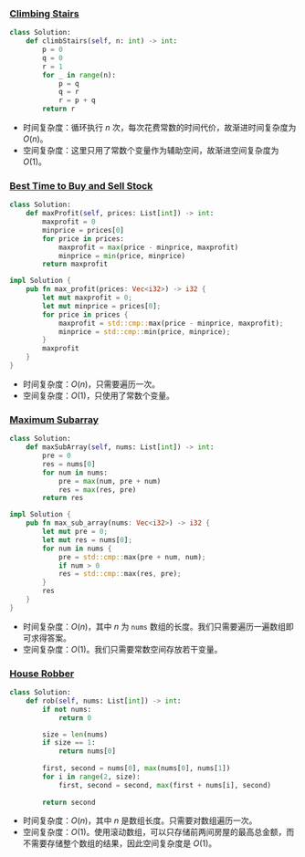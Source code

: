 ### [Climbing Stairs](https://leetcode.cn/problems/climbing-stairs/)

```python
class Solution:
    def climbStairs(self, n: int) -> int:
        p = 0
        q = 0
        r = 1
        for _ in range(n):
            p = q
            q = r
            r = p + q
        return r
```

* 时间复杂度：循环执行 $n$ 次，每次花费常数的时间代价，故渐进时间复杂度为 $O(n)$。
* 空间复杂度：这里只用了常数个变量作为辅助空间，故渐进空间复杂度为 $O(1)$。

### [Best Time to Buy and Sell Stock](https://leetcode.cn/problems/best-time-to-buy-and-sell-stock/)

```python
class Solution:
    def maxProfit(self, prices: List[int]) -> int:
        maxprofit = 0
        minprice = prices[0]
        for price in prices:
            maxprofit = max(price - minprice, maxprofit)
            minprice = min(price, minprice)
        return maxprofit
```

```rust
impl Solution {
    pub fn max_profit(prices: Vec<i32>) -> i32 {
        let mut maxprofit = 0;
        let mut minprice = prices[0];
        for price in prices {
            maxprofit = std::cmp::max(price - minprice, maxprofit);
            minprice = std::cmp::min(price, minprice);
        }
        maxprofit
    }
}
```

* 时间复杂度：$O(n)$，只需要遍历一次。
* 空间复杂度：$O(1)$，只使用了常数个变量。

### [Maximum Subarray](https://leetcode.cn/problems/maximum-subarray/)

```python
class Solution:
    def maxSubArray(self, nums: List[int]) -> int:
        pre = 0
        res = nums[0]
        for num in nums:
            pre = max(num, pre + num)
            res = max(res, pre)
        return res
```

```rust
impl Solution {
    pub fn max_sub_array(nums: Vec<i32>) -> i32 {
        let mut pre = 0;
        let mut res = nums[0];
        for num in nums {
            pre = std::cmp::max(pre + num, num);
            if num > 0 
            res = std::cmp::max(res, pre);
        }
        res
    }
}
```

* 时间复杂度：$O(n)$，其中 $n$ 为 `nums` 数组的长度。我们只需要遍历一遍数组即可求得答案。
* 空间复杂度：$O(1)$。我们只需要常数空间存放若干变量。

### [House Robber](https://leetcode.cn/problems/house-robber/)

```python
class Solution:
    def rob(self, nums: List[int]) -> int:
        if not nums:
            return 0

        size = len(nums)
        if size == 1:
            return nums[0]
        
        first, second = nums[0], max(nums[0], nums[1])
        for i in range(2, size):
            first, second = second, max(first + nums[i], second)
        
        return second
```

* 时间复杂度：$O(n)$，其中 $n$ 是数组长度。只需要对数组遍历一次。
* 空间复杂度：$O(1)$。使用滚动数组，可以只存储前两间房屋的最高总金额，而不需要存储整个数组的结果，因此空间复杂度是 $O(1)$。
